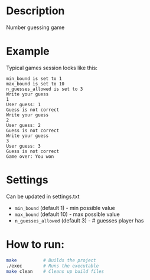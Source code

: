 # Description
Number guessing game

# Example
Typical games session looks like this:
```terminal
min_bound is set to 1
max_bound is set to 10
n_guesses_allowed is set to 3
Write your guess
1
User guess: 1
Guess is not correct
Write your guess
2
User guess: 2
Guess is not correct
Write your guess
3
User guess: 3
Guess is not correct
Game over: You won
```

# Settings
Can be updated in settings.txt
- `min_bound` (default 1) - min possible value
- `max_bound` (default 10) - max possible value
- `n_guesses_allowed` (default 3) - # guesses player has

# How to run:
```bash
make          # Builds the project
./exec        # Runs the executable
make clean    # Cleans up build files
```